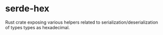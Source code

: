 # serde-hex
Rust crate exposing various helpers related to serialization/deserialization of types types as hexadecimal.
